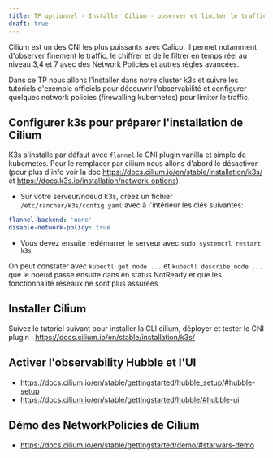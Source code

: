 ```yaml
---
title: TP optionnel - Installer Cilium - observer et limiter le traffic
draft: true
---
```


Cilium est un des CNI les plus puissants avec Calico. Il permet notamment d'observer finement le traffic, le chiffrer et de le filtrer en temps réel au niveau 3,4 et 7 avec des Network Policies et autres règles avancées.

Dans ce TP nous allons l'installer dans notre cluster k3s et suivre les tutoriels d'exemple officiels pour découvrir l'observabilité et configurer quelques network policies (firewalling kubernetes) pour limiter le traffic.


## Configurer k3s pour préparer l'installation de Cilium

K3s s'installe par défaut avec `flannel` le CNI plugin vanilla et simple de kubernetes. Pour le remplacer par cilium nous allons d'abord le désactiver (pour plus d'info voir la doc https://docs.cilium.io/en/stable/installation/k3s/ et https://docs.k3s.io/installation/network-options)

- Sur votre serveur/noeud k3s, créez un fichier `/etc/rancher/k3s/config.yaml` avec à l'intérieur les clés suivantes:

```yaml
flannel-backend: 'none'
disable-network-policy: true
```

- Vous devez ensuite redémarrer le serveur avec `sudo systemctl restart k3s`

On peut constater avec `kubectl get node ...` et `kubectl describe node ...` que le noeud passe ensuite dans en status NotReady et que les fonctionnalité réseaux ne sont plus assurées


## Installer Cilium

Suivez le tutoriel suivant pour installer la CLI cilium, déployer et tester le CNI plugin : https://docs.cilium.io/en/stable/installation/k3s/

## Activer l'observability Hubble et l'UI

- https://docs.cilium.io/en/stable/gettingstarted/hubble_setup/#hubble-setup
- https://docs.cilium.io/en/stable/gettingstarted/hubble/#hubble-ui

## Démo des NetworkPolicies de Cilium

- https://docs.cilium.io/en/stable/gettingstarted/demo/#starwars-demo